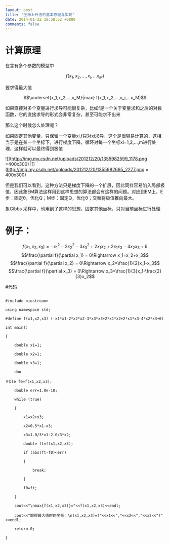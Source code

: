 ```yaml
---
layout: post
title: "坐标上升法的基本原理与实现"
date: 2014-01-22 10:58:52 +0800
comments: false
---
```


# 计算原理

在含有多个参数的模型中

$$f(x_1,x_2,...,x_i,...x_M)$$

要求得最大值

$$\underset{x_1,x_2,...,x_M}{max} f(x_1,x_2,...,x_i,...x_M)$$
 

如果直接对多个变量进行求导可能很复杂，比如f是一个关于变量求和之后的对数函数，它的直接求导的形式会非常复杂，甚至可能求不出来
 
那么这个时候怎么处理呢？
 

如果固定其他变量，只保留一个变量xi,f只对xi求导，这个是很容易计算的，这相当于是在某一个坐标下，进行梯度下降，循环对每一个坐标xi=1,2,...,m进行处理，这样就可以最终得到极值

![](http://img.my.csdn.net/uploads/201212/20/1355982599_1178.png =400x300)
![](http://img.my.csdn.net/uploads/201212/20/1355982695_2277.png = 400x300)

但是我们可以看到，这种方法只是梯度下降的一个扩展，因此同样容易陷入局部极值，因此象EM算法这样用到这样思想的算法都会有这样的问题。对应到EM上，E步：固定θ，优化Q；M步：固定Q，优化θ；交替将极值推向最大。

象Gibbs 采样中，也用到了这样的思想，固定其他坐标，只对当前坐标进行处理



# 例子：
$$f(x_1,x_2,x_3)=-x_1^2-2x_2^2-3x_3^2+2x_1x_2+2x_1x_3-4x_2x_3+6$$
$$\frac{\partial f}{\partial x_1} = 0\Rightarrow x_1=x_2+x_3$$
$$\frac{\partial f}{\partial x_2} = 0\Rightarrow x_2=\frac{1}{2}x_1-x_3$$
$$\frac{\partial f}{\partial x_3} = 0\Rightarrow x_3=\frac{1}{3}x_1-\frac{2}{3}x_2$$


 

#代码

```

#include <iostream>  

using namespace std;  

#define f(x1,x2,x3) (-x1*x1-2*x2*x2-3*x3*x3+2*x1*x2+2*x1*x3-4*x2*x3+6)  

int main()  

{  

    double x1=1;  

    double x2=1;  

    double x3=1;  

    dou

＃ble f0=f(x1,x2,x3);  

    double err=1.0e-10;  

    while (true)  

    {  

        x1=x2+x3;  

        x2=0.5*x1-x3;  

        x3=1.0/3*x1-2.0/3*x2;  

        double ft=f(x1,x2,x3);  

        if (abs(ft-f0)<err)  

        {  

            break;  

        }  

        f0=ft;  

    }  

    cout<<"\nmax{f(x1,x2,x3)}="<<f(x1,x2,x3)<<endl;  

    cout<<"取得最大值时的坐标：\n(x1,x2,x3)=("<<x1<<","<<x2<<","<<x3<<")"<<endl;  

    return 0;  

}  

```





